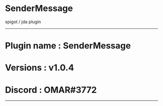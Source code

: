 # SenderMessage
spigot / jda plugin
____________________________
# Plugin name : SenderMessage

# Versions : v1.0.4

# Discord : OMAR#3772
____________________________
